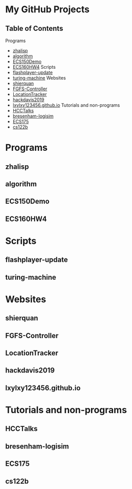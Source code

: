 # My GitHub Projects

## Table of Contents
Programs
* [zhalisp](#zhalisp)
* [algorithm](#algorithm)
* [ECS150Demo](#ECS150Demo)
* [ECS160HW4](#ECS160HW4)
Scripts
* [flashplayer-update](#flashplayer-update)
* [turing-machine](#turing-machine)
Websites
* [shierquan](#shierquan)
* [FGFS-Controller](#FGFS-Controller)
* [LocationTracker](#LocationTracker)
* [hackdavis2019](#hackdavis2019)
* [lxylxy123456.github.io](#lxylxy123456.github.io)
Tutorials and non-programs
* [HCCTalks](#HCCTalks)
* [bresenham-logisim](#bresenham-logisim)
* [ECS175](#ECS175)
* [cs122b](#cs122b)

# Programs
## zhalisp
## algorithm
## ECS150Demo
## ECS160HW4
# Scripts
## flashplayer-update
## turing-machine
# Websites
## shierquan
## FGFS-Controller
## LocationTracker
## hackdavis2019
## lxylxy123456.github.io
# Tutorials and non-programs
## HCCTalks
## bresenham-logisim
## ECS175
## cs122b

